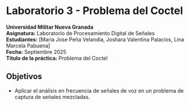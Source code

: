 # Laboratorio 3 - Problema del Coctel 
**Universidad Militar Nueva Granada**  
**Asignatura:** Laboratorio de Procesamiento Digital de Señales  
**Estudiantes:** [Maria Jose Peña Velandia, Joshara Valentina Palacios, Lina Marcela Pabuena]  
**Fecha:** Septiembre 2025  
**Título de la práctica:** Problema del Coctel 
## Objetivos
- Aplicar el análisis en frecuencia de señales de voz en un problema de captura de señales mezcladas.

